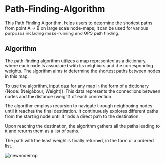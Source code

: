 # Path-Finding-Algorithm

This Path Finding Algorithm, helps users to determine the shortest paths from point A -> B on large scale node-maps, it can be used for various purposes including maze-running and GPS path finding.
<br>

## Algorithm

The path-finding algorithm utilizes a map represented as a dictionary, where each node is associated with its neighbors and the corresponding weights. The algorithm aims to determine the shortest paths between nodes in this map.

To use the algorithm, input data for any map in the form of a dictionary {Node: (Neighbour, Weight)}. This data represents the connections between nodes and the distance (weight) of each connection.

The algorithm employs recursion to navigate through neighboring nodes until it reaches the final destination. It continuously explores different paths from the starting node until it finds a direct path to the destination.

Upon reaching the destination, the algorithm gathers all the paths leading to it and returns them as a list of paths.

The path with the least weight is finally returned, in the form of a ordered list.

![newnodemap](https://github.com/IbrahimEllahi/Path-Finding-Algorithm/assets/85767913/cd1d2193-6f58-43e4-a941-0238a4d89307)
